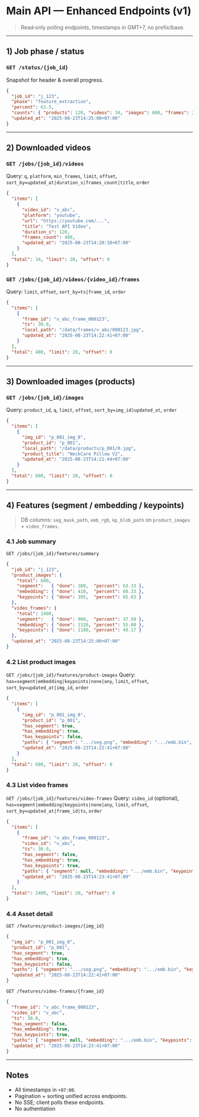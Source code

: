 # Main API — Enhanced Endpoints (v1)

> Read‑only polling endpoints, timestamps in GMT+7, no prefix/base.

---

## 1) Job phase / status

### `GET /status/{job_id}`

Snapshot for header & overall progress.

```json
{
  "job_id": "j_123",
  "phase": "feature_extraction",
  "percent": 62.5,
  "counts": { "products": 120, "videos": 34, "images": 600, "frames": 2400 },
  "updated_at": "2025-08-23T14:25:00+07:00"
}
```

---

## 2) Downloaded videos

### `GET /jobs/{job_id}/videos`

Query: `q`, `platform`, `min_frames`, `limit`, `offset`, `sort_by=updated_at|duration_s|frames_count|title`, `order`

```json
{
  "items": [
    {
      "video_id": "v_abc",
      "platform": "youtube",
      "url": "https://youtube.com/...",
      "title": "Test API Video",
      "duration_s": 120,
      "frames_count": 480,
      "updated_at": "2025-08-23T14:20:10+07:00"
    }
  ],
  "total": 34, "limit": 20, "offset": 0
}
```

### `GET /jobs/{job_id}/videos/{video_id}/frames`

Query: `limit`, `offset`, `sort_by=ts|frame_id`, `order`

```json
{
  "items": [
    {
      "frame_id": "v_abc_frame_000123",
      "ts": 30.0,
      "local_path": "/data/frames/v_abc/000123.jpg",
      "updated_at": "2025-08-23T14:22:41+07:00"
    }
  ],
  "total": 480, "limit": 20, "offset": 0
}
```

---

## 3) Downloaded images (products)

### `GET /jobs/{job_id}/images`

Query: `product_id`, `q`, `limit`, `offset`, `sort_by=img_id|updated_at`, `order`

```json
{
  "items": [
    {
      "img_id": "p_001_img_0",
      "product_id": "p_001",
      "local_path": "/data/products/p_001/0.jpg",
      "product_title": "NeckCare Pillow V2",
      "updated_at": "2025-08-23T14:21:44+07:00"
    }
  ],
  "total": 600, "limit": 20, "offset": 0
}
```

---

## 4) Features (segment / embedding / keypoints)

> DB columns: `seg_mask_path`, `emb_rgb`, `kp_blob_path` on `product_images` + `video_frames`.

### 4.1 Job summary

`GET /jobs/{job_id}/features/summary`

```json
{
  "job_id": "j_123",
  "product_images": {
    "total": 600,
    "segment":   { "done": 380,  "percent": 63.33 },
    "embedding": { "done": 410,  "percent": 68.33 },
    "keypoints": { "done": 395,  "percent": 65.83 }
  },
  "video_frames": {
    "total": 2400,
    "segment":   { "done": 900,  "percent": 37.50 },
    "embedding": { "done": 1320, "percent": 55.00 },
    "keypoints": { "done": 1180, "percent": 49.17 }
  },
  "updated_at": "2025-08-23T14:25:00+07:00"
}
```

### 4.2 List product images

`GET /jobs/{job_id}/features/product-images` Query: `has=segment|embedding|keypoints|none|any`, `limit`, `offset`, `sort_by=updated_at|img_id`, `order`

```json
{
  "items": [
    {
      "img_id": "p_001_img_0",
      "product_id": "p_001",
      "has_segment": true,
      "has_embedding": true,
      "has_keypoints": false,
      "paths": { "segment": ".../seg.png", "embedding": ".../emb.bin", "keypoints": null },
      "updated_at": "2025-08-23T14:22:41+07:00"
    }
  ],
  "total": 600, "limit": 20, "offset": 0
}
```

### 4.3 List video frames

`GET /jobs/{job_id}/features/video-frames` Query: `video_id` (optional), `has=segment|embedding|keypoints|none|any`, `limit`, `offset`, `sort_by=updated_at|frame_id|ts`, `order`

```json
{
  "items": [
    {
      "frame_id": "v_abc_frame_000123",
      "video_id": "v_abc",
      "ts": 30.0,
      "has_segment": false,
      "has_embedding": true,
      "has_keypoints": true,
      "paths": { "segment": null, "embedding": ".../emb.bin", "keypoints": ".../kp.bin" },
      "updated_at": "2025-08-23T14:23:41+07:00"
    }
  ],
  "total": 2400, "limit": 20, "offset": 0
}
```

### 4.4 Asset detail

`GET /features/product-images/{img_id}`

```json
{
  "img_id": "p_001_img_0",
  "product_id": "p_001",
  "has_segment": true,
  "has_embedding": true,
  "has_keypoints": false,
  "paths": { "segment": ".../seg.png", "embedding": ".../emb.bin", "keypoints": null },
  "updated_at": "2025-08-23T14:22:41+07:00"
}
```

`GET /features/video-frames/{frame_id}`

```json
{
  "frame_id": "v_abc_frame_000123",
  "video_id": "v_abc",
  "ts": 30.0,
  "has_segment": false,
  "has_embedding": true,
  "has_keypoints": true,
  "paths": { "segment": null, "embedding": ".../emb.bin", "keypoints": ".../kp.bin" },
  "updated_at": "2025-08-23T14:23:41+07:00"
}
```

---

## Notes

- All timestamps in `+07:00`.
- Pagination + sorting unified across endpoints.
- No SSE; client polls these endpoints.
- No authentiation

